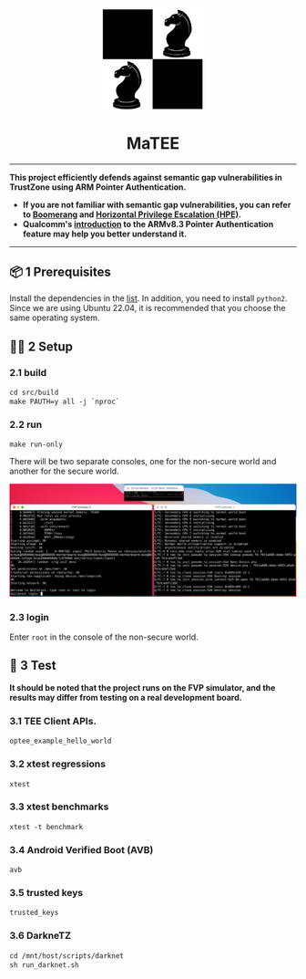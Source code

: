 <p align="center">
  <img width="180" src="./pictures/MaTEE.jpg" alt="MaTEE">
  <h1 align="center">MaTEE</h1>
</p>

---

**This project efficiently defends against semantic gap vulnerabilities in TrustZone using ARM Pointer Authentication.**

- **If you are not familiar with semantic gap vulnerabilities, you can refer to [Boomerang](https://www.osti.gov/servlets/purl/1415101) and [Horizontal Privilege Escalation (HPE)](https://www.usenix.org/system/files/sec20-suciu.pdf).**
- **Qualcomm's [introduction](https://www.qualcomm.com/content/dam/qcomm-martech/dm-assets/documents/pointer-auth-v7.pdf) to the ARMv8.3 Pointer Authentication feature may help you better understand it.**

---
 
## 📦 1 Prerequisites
Install the dependencies in the [list](https://optee.readthedocs.io/en/latest/building/prerequisites.html). In addition, you need to install `python2`. Since we are using Ubuntu 22.04, it is recommended that you choose the same operating system.

## 👷‍♂️ 2 Setup
### 2.1 build
```shell
cd src/build
make PAUTH=y all -j `nproc`
```
### 2.2 run
```shell
make run-only
```
There will be two separate consoles, one for the non-secure world and another for the secure world.
<p align="center">
  <img width="600" src="./pictures/run.png" alt="run">
</p>

### 2.3 login
Enter `root` in the console of the non-secure world.

## 📝 3 Test
**It should be noted that the project runs on the FVP simulator, and the results may differ from testing on a real development board.**
### 3.1 TEE Client APIs.
```shell
optee_example_hello_world
```
### 3.2 xtest regressions
```shell
xtest
```
### 3.3 xtest benchmarks
```shell
xtest -t benchmark
```
### 3.4 Android Verified Boot (AVB)
```shell
avb
```
### 3.5 trusted keys
```shell
trusted_keys
```
### 3.6 DarkneTZ
```shell
cd /mnt/host/scripts/darknet
sh run_darknet.sh
```
